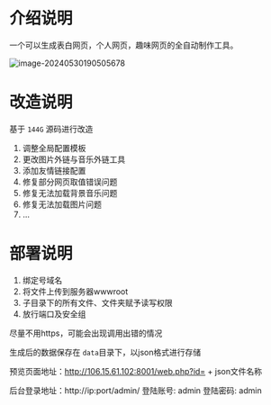 # 介绍说明
一个可以生成表白网页，个人网页，趣味网页的全自动制作工具。

![image-20240530190505678](https://img2023.cnblogs.com/blog/2233039/202405/2233039-20240530190521506-1550531852.png)



# 改造说明

基于 `144G` 源码进行改造

1. 调整全局配置模板
2. 更改图片外链与音乐外链工具
3. 添加友情链接配置
4. 修复部分网页取值错误问题
5. 修复无法加载背景音乐问题
6. 修复无法加载图片问题
7. ...



# 部署说明

1. 绑定号域名
2. 将文件上传到服务器wwwroot
3. 子目录下的所有文件、文件夹赋予读写权限
4. 放行端口及安全组

尽量不用https，可能会出现调用出错的情况




生成后的数据保存在 `data`目录下，以json格式进行存储

预览页面地址：http://106.15.61.102:8001/web.php?id= + json文件名称



后台登录地址：http://ip:port/admin/
登陆账号: admin
登陆密码: admin
